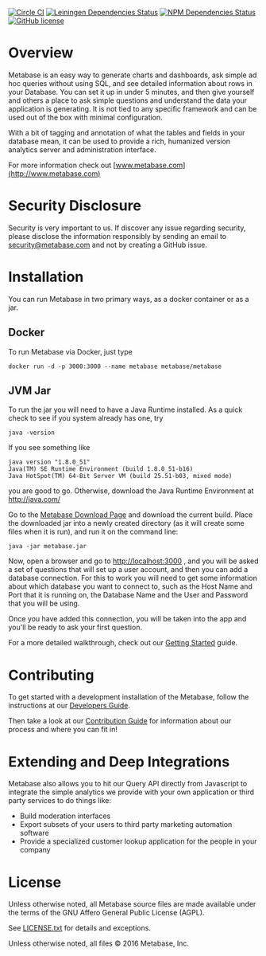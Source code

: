 [![Circle CI](https://circleci.com/gh/metabase/metabase.svg?style=svg&circle-token=3ccf0aa841028af027f2ac9e8df17ce603e90ef9)](https://circleci.com/gh/metabase/metabase)
[![Leiningen Dependencies Status](https://jarkeeper.com/metabase/metabase/status.png)](https://jarkeeper.com/metabase/metabase)
[![NPM Dependencies Status](https://david-dm.org/metabase/metabase.svg)](https://david-dm.org/metabase/metabase)
[![GitHub license](https://img.shields.io/badge/license-AGPL-blue.svg)](https://raw.githubusercontent.com/metabase/metabase/master/LICENSE.txt)

# Overview

Metabase is an easy way to generate charts and dashboards, ask simple ad hoc queries without using SQL, and see detailed information about rows in your Database. You can set it up in under 5 minutes, and then give yourself and others a place to ask simple questions and understand the data your application is generating. It is not tied to any specific framework and can be used out of the box with minimal configuration.

With a bit of tagging and annotation of what the tables and fields in your database mean, it can be used to provide a rich, humanized version analytics server and administration interface.

For more information check out [www.metabase.com](http://www.metabase.com)


# Security Disclosure

Security is very important to us. If discover any issue regarding security, please disclose the information responsibly by sending an email to security@metabase.com and not by creating a GitHub issue.

# Installation

You can run Metabase in two primary ways, as a docker container or as a jar.

## Docker

To run Metabase via Docker, just type

	docker run -d -p 3000:3000 --name metabase metabase/metabase


## JVM Jar

To run the jar you will need to have a Java Runtime installed. As a quick check to see if you system already has one, try

    java -version

If you see something like

    java version "1.8.0_51"
    Java(TM) SE Runtime Environment (build 1.8.0_51-b16)
    Java HotSpot(TM) 64-Bit Server VM (build 25.51-b03, mixed mode)

you are good to go. Otherwise, download the Java Runtime Environment at http://java.com/

Go to the [Metabase Download Page](http://www.metabase.com/start/) and download the current build. Place the downloaded jar into a newly created directory (as it will create some files when it is run), and run it on the command line:

    java -jar metabase.jar


Now, open a browser and go to [http://localhost:3000](http://localhost:3000) , and you will be asked a set of questions that will set up a user account, and then you can add a database connection. For this to work you will need to get some information about which database you want to connect to, such as the Host Name and Port that it is running on, the Database Name and the User and Password that you will be using.

Once you have added this connection, you will be taken into the app and you'll be ready to ask your first question.

For a more detailed walkthrough, check out our [Getting Started](docs/getting-started.md) guide.


# Contributing

To get started with a development installation of the Metabase, follow the instructions at our [Developers Guide](docs/developers-guide.md).

Then take a look at our [Contribution Guide](docs/contributing.md) for information about our process and where you can fit in!

# Extending and Deep Integrations

Metabase also allows you to hit our Query API directly from Javascript to integrate the simple analytics we provide with your own application or third party services to do things like:

* Build moderation interfaces
* Export subsets of your users to third party marketing automation software
* Provide a specialized customer lookup application for the people in your company


# License

Unless otherwise noted, all Metabase source files are made available under the terms of the GNU Affero General Public License (AGPL).

See [LICENSE.txt](https://github.com/metabase/metabase/blob/master/LICENSE.txt) for details and exceptions.

Unless otherwise noted, all files © 2016 Metabase, Inc.
